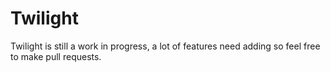 # Twilight
Twilight is still a work in progress, a lot of features need adding so feel free to make pull requests.
